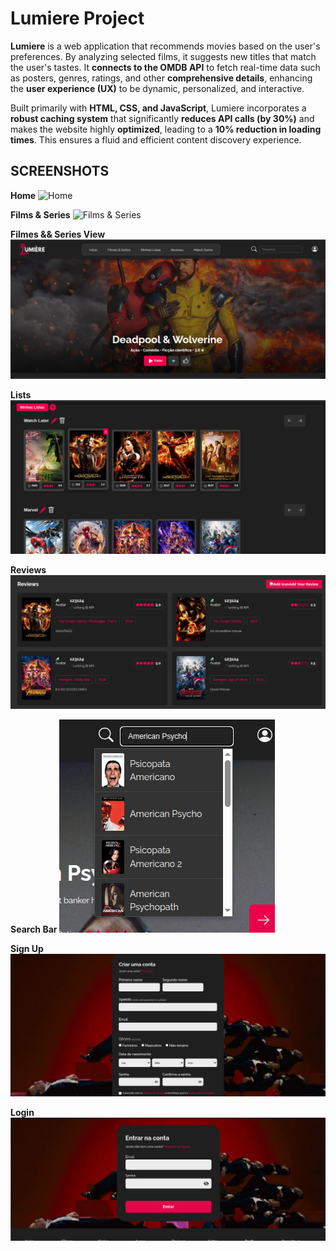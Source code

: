 # Lumiere Project

**Lumiere** is a web application that recommends movies based on the user's preferences. By analyzing selected films, it suggests new titles that match the user's tastes. It **connects to the OMDB API** to fetch real-time data such as posters, genres, ratings, and other **comprehensive details**, enhancing the **user experience (UX)** to be dynamic, personalized, and interactive.

Built primarily with **HTML, CSS, and JavaScript**, Lumiere incorporates a **robust caching system** that significantly **reduces API calls (by 30%)** and makes the website highly **optimized**, leading to a **10% reduction in loading times**. This ensures a fluid and efficient content discovery experience.

## SCREENSHOTS ##

**Home**
![Home](/Lumiere/public/img/screenshots/home.png)

**Films & Series**
![Films & Series](public/img/screenshots/filmesseries.png)

**Filmes && Series View**
![Filmes && Series View](public/img/screenshots/openfilmsseries.png)

**Lists**
![Lists](public/img/screenshots/listas.png)

**Reviews**
![Reviews](public/img/screenshots/reviews.png)

**Search Bar**
![Search Bar](public/img/screenshots/search.png)

**Sign Up**
![Sign Up](public/img/screenshots/login.png)

**Login**
![Login](public/img/screenshots/login1.png)
